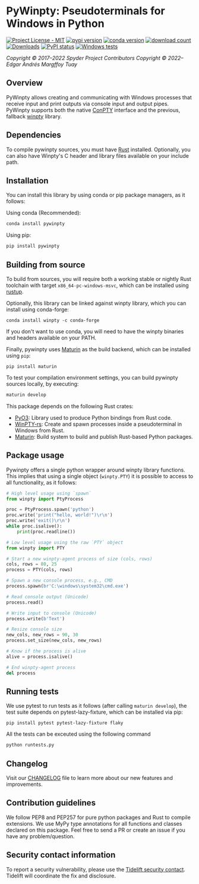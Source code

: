 # PyWinpty: Pseudoterminals for Windows in Python

[![Project License - MIT](https://img.shields.io/pypi/l/pywinpty.svg)](./LICENSE.txt)
[![pypi version](https://img.shields.io/pypi/v/pywinpty.svg)](https://pypi.org/project/pywinpty/)
[![conda version](https://img.shields.io/conda/vn/conda-forge/pywinpty.svg)](https://www.anaconda.com/download/)
[![download count](https://img.shields.io/conda/dn/conda-forge/pywinpty.svg)](https://www.anaconda.com/download/)
[![Downloads](https://pepy.tech/badge/pywinpty)](https://pepy.tech/project/pywinpty)
[![PyPI status](https://img.shields.io/pypi/status/pywinpty.svg)](https://github.com/spyder-ide/pywinpty)
[![Windows tests](https://github.com/andfoy/pywinpty/actions/workflows/windows_build.yml/badge.svg)](https://github.com/andfoy/pywinpty/actions/workflows/windows_build.yml)

*Copyright © 2017–2022 Spyder Project Contributors*
*Copyright © 2022– Edgar Andrés Margffoy Tuay*


## Overview

PyWinpty allows creating and communicating with Windows processes that receive input and print outputs via console input and output pipes. PyWinpty supports both the native [ConPTY](https://devblogs.microsoft.com/commandline/windows-command-line-introducing-the-windows-pseudo-console-conpty/) interface and the previous, fallback [winpty](https://github.com/rprichard/winpty) library.


## Dependencies
To compile pywinpty sources, you must have [Rust](https://rustup.rs/) installed.
Optionally, you can also have Winpty's C header and library files available on your include path.


## Installation
You can install this library by using conda or pip package managers, as it follows:

Using conda (Recommended):
```bash
conda install pywinpty
```

Using pip:
```bash
pip install pywinpty
```

## Building from source

To build from sources, you will require both a working stable or nightly Rust toolchain with
target `x86_64-pc-windows-msvc`, which can be installed using [rustup](https://rustup.rs/).

Optionally, this library can be linked against winpty library, which you can install using conda-forge:

```batch
conda install winpty -c conda-forge
```

If you don't want to use conda, you will need to have the winpty binaries and headers available on your PATH.

Finally, pywinpty uses [Maturin](https://github.com/PyO3/maturin) as the build backend, which can be installed using `pip`:

```batch
pip install maturin
```

To test your compilation environment settings, you can build pywinpty sources locally, by
executing:

```bash
maturin develop
```

This package depends on the following Rust crates:

* [PyO3](https://github.com/PyO3/pyo3): Library used to produce Python bindings from Rust code.
* [WinPTY-rs](https://github.com/andfoy/winpty-rs): Create and spawn processes inside a pseudoterminal in Windows from Rust.
* [Maturin](https://github.com/PyO3/maturin): Build system to build and publish Rust-based Python packages.

## Package usage
Pywinpty offers a single python wrapper around winpty library functions.
This implies that using a single object (``winpty.PTY``) it is possible to access to all functionality, as it follows:

```python
# High level usage using `spawn`
from winpty import PtyProcess

proc = PtyProcess.spawn('python')
proc.write('print("hello, world!")\r\n')
proc.write('exit()\r\n')
while proc.isalive():
	print(proc.readline())

# Low level usage using the raw `PTY` object
from winpty import PTY

# Start a new winpty-agent process of size (cols, rows)
cols, rows = 80, 25
process = PTY(cols, rows)

# Spawn a new console process, e.g., CMD
process.spawn(br'C:\windows\system32\cmd.exe')

# Read console output (Unicode)
process.read()

# Write input to console (Unicode)
process.write(b'Text')

# Resize console size
new_cols, new_rows = 90, 30
process.set_size(new_cols, new_rows)

# Know if the process is alive
alive = process.isalive()

# End winpty-agent process
del process
```

## Running tests
We use pytest to run tests as it follows (after calling ``maturin develop``), the test suite depends
on pytest-lazy-fixture, which can be installed via pip:

```batch
pip install pytest pytest-lazy-fixture flaky
```

All the tests can be exceuted using the following command

```bash
python runtests.py
```


## Changelog
Visit our [CHANGELOG](CHANGELOG.md) file to learn more about our new features and improvements.


## Contribution guidelines
We follow PEP8 and PEP257 for pure python packages and Rust to compile extensions. We use MyPy type annotations for all functions and classes declared on this package. Feel free to send a PR or create an issue if you have any problem/question.


## Security contact information

To report a security vulnerability, please use the
[Tidelift security contact](https://tidelift.com/security).
Tidelift will coordinate the fix and disclosure.
